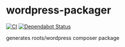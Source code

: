 # wordpress-packager

[![CI](https://img.shields.io/github/workflow/status/roots/wordpress-packager/Main?style=flat-square)](https://circleci.com/gh/roots/wordpress-packager)
[![Dependabot Status](https://api.dependabot.com/badges/status?host=github&repo=roots/wordpress-packager)](https://dependabot.com)

generates roots/wordpress composer package
